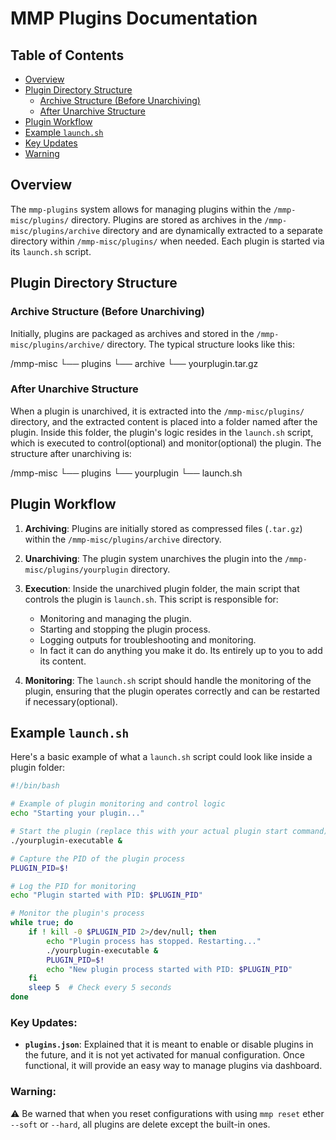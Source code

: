 # MMP Plugins Documentation

## Table of Contents
- [Overview](#overview)
- [Plugin Directory Structure](#plugin-directory-structure)
  - [Archive Structure (Before Unarchiving)](#archive-structure-before-unarchiving)
  - [After Unarchive Structure](#after-unarchive-structure)
- [Plugin Workflow](#plugin-workflow)
- [Example `launch.sh`](#example-launchsh)
- [Key Updates](#key-updates)
- [Warning](#warning)

## Overview
The `mmp-plugins` system allows for managing plugins within the `/mmp-misc/plugins/` directory. Plugins are stored as archives in the `/mmp-misc/plugins/archive` directory and are dynamically extracted to a separate directory within `/mmp-misc/plugins/` when needed. Each plugin is started via its `launch.sh` script.

## Plugin Directory Structure

### Archive Structure (Before Unarchiving)
Initially, plugins are packaged as archives and stored in the `/mmp-misc/plugins/archive/` directory. The typical structure looks like this:

/mmp-misc └── plugins └── archive └── yourplugin.tar.gz

### After Unarchive Structure
When a plugin is unarchived, it is extracted into the `/mmp-misc/plugins/` directory, and the extracted content is placed into a folder named after the plugin. Inside this folder, the plugin's logic resides in the `launch.sh` script, which is executed to control(optional) and monitor(optional) the plugin. The structure after unarchiving is:

/mmp-misc └── plugins └── yourplugin └── launch.sh

## Plugin Workflow

1. **Archiving**: Plugins are initially stored as compressed files (`.tar.gz`) within the `/mmp-misc/plugins/archive` directory.
   
2. **Unarchiving**: The plugin system unarchives the plugin into the `/mmp-misc/plugins/yourplugin` directory.

3. **Execution**: Inside the unarchived plugin folder, the main script that controls the plugin is `launch.sh`. This script is responsible for:
   - Monitoring and managing the plugin.
   - Starting and stopping the plugin process.
   - Logging outputs for troubleshooting and monitoring.
   - In fact it can do anything you make it do. Its entirely up to you to add its content.

4. **Monitoring**: The `launch.sh` script should handle the monitoring of the plugin, ensuring that the plugin operates correctly and can be restarted if necessary(optional).

## Example `launch.sh`

Here's a basic example of what a `launch.sh` script could look like inside a plugin folder:

```bash
#!/bin/bash

# Example of plugin monitoring and control logic
echo "Starting your plugin..."

# Start the plugin (replace this with your actual plugin start command)
./yourplugin-executable &

# Capture the PID of the plugin process
PLUGIN_PID=$!

# Log the PID for monitoring
echo "Plugin started with PID: $PLUGIN_PID"

# Monitor the plugin's process
while true; do
    if ! kill -0 $PLUGIN_PID 2>/dev/null; then
        echo "Plugin process has stopped. Restarting..."
        ./yourplugin-executable &
        PLUGIN_PID=$!
        echo "New plugin process started with PID: $PLUGIN_PID"
    fi
    sleep 5  # Check every 5 seconds
done
```
### Key Updates:
- **`plugins.json`**: Explained that it is meant to enable or disable plugins in the future, and it is not yet activated for manual configuration. Once functional, it will provide an easy way to manage plugins via dashboard.
### Warning:
:warning: Be warned that when you reset configurations with using `mmp reset` ether `--soft` or `--hard`, all plugins are delete except the built-in ones.
